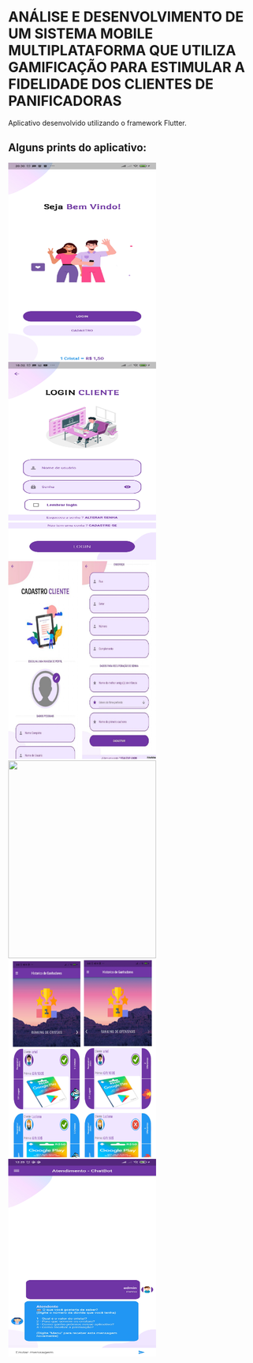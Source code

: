 # ANÁLISE E DESENVOLVIMENTO DE UM SISTEMA MOBILE MULTIPLATAFORMA QUE UTILIZA GAMIFICAÇÃO PARA ESTIMULAR A FIDELIDADE DOS CLIENTES DE PANIFICADORAS



Aplicativo desenvolvido utilizando o framework Flutter.

## Alguns prints do aplicativo:
<img src="https://github.com/ArielMota/AppFlutterTCC/blob/master/assets/images/print_do_app/tela_welcome.jpg"  height="400" width="300"/>

<img src="https://github.com/ArielMota/AppFlutterTCC/blob/master/assets/images/print_do_app/logincli.jpg"  height="400" width="300"/>

<img src="https://github.com/ArielMota/AppFlutterTCC/blob/master/assets/images/print_do_app/cadastrocli.jpg"  height="400" width="300"/>

<img src="https://github.com/ArielMota/AppFlutterTCC/blob/master/assets/images/print_do_app/alterar_senha"  height="400" width="300"/>

<img src="https://github.com/ArielMota/AppFlutterTCC/blob/master/assets/images/print_do_app/historico_ganhadores.jpg"  height="400" width="300"/>

<img src="https://github.com/ArielMota/AppFlutterTCC/blob/master/assets/images/print_do_app/printChatbot.jpg"  height="400" width="300"/>

